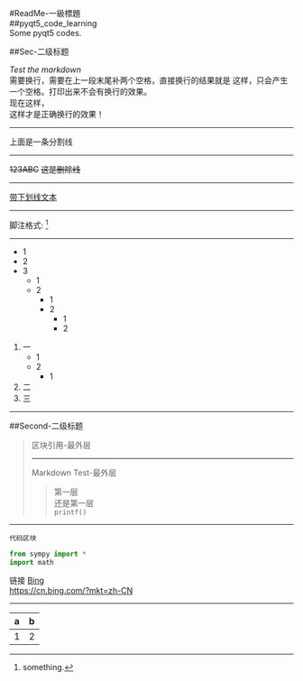 #ReadMe-一級標題  
##pyqt5_code_learning  
Some pyqt5 codes.  
  
##Sec-二级标题  

*Test* _the_ *markdown*  
需要换行，需要在上一段末尾补两个空格，直接换行的结果就是
这样，只会产生一个空格。打印出来不会有换行的效果。  
现在这样，  
这样才是正确换行的效果！
***
上面是一条分割线
***
~~123ABC~~ ~~这是删除线~~
***
<u>带下划线文本</u>  
***
脚注格式: [^TEXT ]  
[^TEXT ]: something.
***
* 1
* 2
* 3
  - 1
  - 2
    - 1
    - 2
      - 1
      - 2
1. 一
    - 1
    - 2
      - 1
2. 二
3. 三  
***  

##Second-二级标题
> 区块引用-最外层  
> ***
> Markdown Test-最外层  
> > 第一层  
> 还是第一层  
> `printf()`
***
    代码区块

```python
from sympy import *
import math
```
链接 [Bing](https://cn.bing.com/?mkt=zh-CN)  
<https://cn.bing.com/?mkt=zh-CN>
***
|   a   |   b   |
|  ---  |  ---  |
|   1   |   2   |
